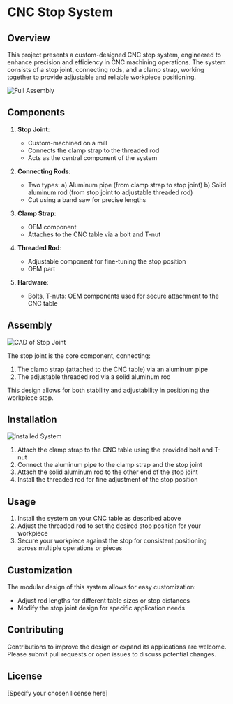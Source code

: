 # CNC Stop System

## Overview

This project presents a custom-designed CNC stop system, engineered to enhance precision and efficiency in CNC machining operations. The system consists of a stop joint, connecting rods, and a clamp strap, working together to provide adjustable and reliable workpiece positioning.

![Full Assembly](path_to_full_assembly_image.jpg)

## Components

1. **Stop Joint**: 
   - Custom-machined on a mill
   - Connects the clamp strap to the threaded rod
   - Acts as the central component of the system

2. **Connecting Rods**:
   - Two types: 
     a) Aluminum pipe (from clamp strap to stop joint)
     b) Solid aluminum rod (from stop joint to adjustable threaded rod)
   - Cut using a band saw for precise lengths

3. **Clamp Strap**:
   - OEM component
   - Attaches to the CNC table via a bolt and T-nut

4. **Threaded Rod**:
   - Adjustable component for fine-tuning the stop position
   - OEM part

5. **Hardware**:
   - Bolts, T-nuts: OEM components used for secure attachment to the CNC table

## Assembly

![CAD of Stop Joint](path_to_cad_image.jpg)

The stop joint is the core component, connecting:
1. The clamp strap (attached to the CNC table) via an aluminum pipe
2. The adjustable threaded rod via a solid aluminum rod

This design allows for both stability and adjustability in positioning the workpiece stop.

## Installation

![Installed System](path_to_installed_image.jpg)

1. Attach the clamp strap to the CNC table using the provided bolt and T-nut
2. Connect the aluminum pipe to the clamp strap and the stop joint
3. Attach the solid aluminum rod to the other end of the stop joint
4. Install the threaded rod for fine adjustment of the stop position

## Usage

1. Install the system on your CNC table as described above
2. Adjust the threaded rod to set the desired stop position for your workpiece
3. Secure your workpiece against the stop for consistent positioning across multiple operations or pieces

## Customization

The modular design of this system allows for easy customization:
- Adjust rod lengths for different table sizes or stop distances
- Modify the stop joint design for specific application needs

## Contributing

Contributions to improve the design or expand its applications are welcome. Please submit pull requests or open issues to discuss potential changes.

## License

[Specify your chosen license here]
